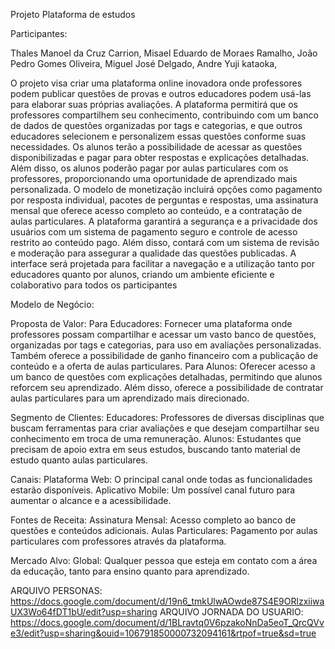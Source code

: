 Projeto Plataforma de estudos



Participantes:

Thales Manoel da Cruz Carrion,
Misael Eduardo de Moraes Ramalho,
João Pedro Gomes Oliveira,
Miguel  José Delgado,
Andre Yuji kataoka,




O projeto visa criar uma plataforma online inovadora onde professores podem publicar questões de provas e outros educadores podem usá-las para elaborar suas próprias avaliações. A plataforma permitirá que os professores compartilhem seu conhecimento, contribuindo com um banco de dados de questões organizadas por tags e categorias, e que outros educadores selecionem e personalizem essas questões conforme suas necessidades. Os alunos terão a possibilidade de acessar as questões disponibilizadas e pagar para obter respostas e explicações detalhadas. Além disso, os alunos poderão pagar por aulas particulares com os professores, proporcionando uma oportunidade de aprendizado mais personalizada. O modelo de monetização incluirá opções como pagamento por resposta individual, pacotes de perguntas e respostas, uma assinatura mensal que oferece acesso completo ao conteúdo, e a contratação de aulas particulares. A plataforma garantirá a segurança e a privacidade dos usuários com um sistema de pagamento seguro e controle de acesso restrito ao conteúdo pago. Além disso, contará com um sistema de revisão e moderação para assegurar a qualidade das questões publicadas. A interface será projetada para facilitar a navegação e a utilização tanto por educadores quanto por alunos, criando um ambiente eficiente e colaborativo para todos os participantes

Modelo de Negócio:

Proposta de Valor:
Para Educadores: Fornecer uma plataforma onde professores possam compartilhar e acessar um vasto banco de questões, organizadas por tags e categorias, para uso em avaliações personalizadas. Também oferece a possibilidade de ganho financeiro com a publicação de conteúdo e a oferta de aulas particulares.
Para Alunos: Oferecer acesso a um banco de questões com explicações detalhadas, permitindo que alunos reforcem seu aprendizado. Além disso, oferece a possibilidade de contratar aulas particulares para um aprendizado mais direcionado.

Segmento de Clientes:
Educadores: Professores de diversas disciplinas que buscam ferramentas para criar avaliações e que desejam compartilhar seu conhecimento em troca de uma remuneração.
Alunos: Estudantes que precisam de apoio extra em seus estudos, buscando tanto material de estudo quanto aulas particulares.

Canais:
Plataforma Web: O principal canal onde todas as funcionalidades estarão disponíveis.
Aplicativo Mobile: Um possível canal futuro para aumentar o alcance e a acessibilidade.

Fontes de Receita:
Assinatura Mensal: Acesso completo ao banco de questões e conteúdos adicionais.
Aulas Particulares: Pagamento por aulas particulares com professores através da plataforma.


Mercado Alvo:
Global: Qualquer pessoa que esteja em contato com a área da educação, tanto para ensino quanto para aprendizado. 

ARQUIVO PERSONAS: https://docs.google.com/document/d/19n6_tmkUlwAOwde87S4E9ORlzxiiwaUX3Wo64fDT1bU/edit?usp=sharing
ARQUIVO JORNADA DO USUARIO: https://docs.google.com/document/d/1BLravtq0V6pzakoNnDa5eoT_QrcQVve3/edit?usp=sharing&ouid=106791850000732094161&rtpof=true&sd=true

